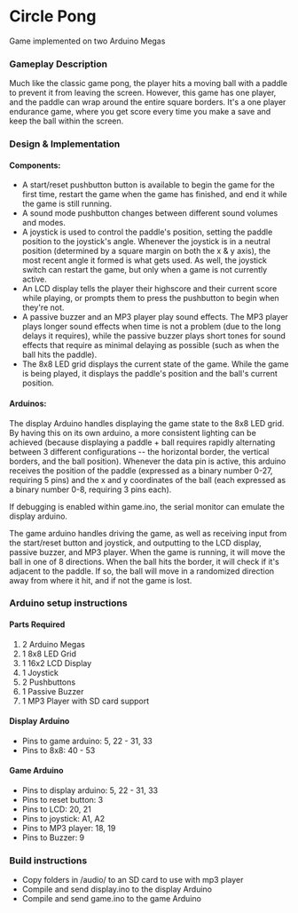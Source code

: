 # Circle Pong
Game implemented on two Arduino Megas

### Gameplay Description
Much like the classic game pong, the player hits a moving ball with a paddle to prevent it from leaving the screen. However, this game has one player, and the paddle can wrap around the entire square borders. It's a one player endurance game, where you get score every time you make a save and keep the ball within the screen.

### Design & Implementation

#### Components:
* A start/reset pushbutton button is available to begin the game for the first time, restart the game when the game has finished, and end it while the game is still running.
* A sound mode pushbutton changes between different sound volumes and modes.
* A joystick is used to control the paddle's position, setting the paddle position to the joystick's angle. Whenever the joystick is in a neutral position (determined by a square margin on both the x & y axis), the most recent angle it formed is what gets used. As well, the joystick switch can restart the game, but only when a game is not currently active.
* An LCD display tells the player their highscore and their current score while playing, or prompts them to press the pushbutton to begin when they're not.
* A passive buzzer and an MP3 player play sound effects. The MP3 player plays longer sound effects when time is not a problem (due to the long delays it requires), while the passive buzzer plays short tones for sound effects that require as minimal delaying as possible (such as when the ball hits the paddle).
* The 8x8 LED grid displays the current state of the game. While the game is being played, it displays the paddle's position and the ball's current position.

#### Arduinos:
  The display Arduino handles displaying the game state to the 8x8 LED grid. By having this on its own arduino, a more consistent lighting can be achieved (because displaying a paddle + ball requires rapidly alternating between 3 different configurations -- the horizontal border, the vertical borders, and the ball position). Whenever the data pin is active, this arduino receives the position of the paddle (expressed as a binary number 0-27, requiring 5 pins) and the x and y coordinates of the ball (each expressed as a binary number 0-8, requiring 3 pins each).
  
  If debugging is enabled within game.ino, the serial monitor can emulate the display arduino.
  
  The game arduino handles driving the game, as well as receiving input from the start/reset button and joystick, and outputting to the LCD display, passive buzzer, and MP3 player. When the game is running, it will move the ball in one of 8 directions. When the ball hits the border, it will check if it's adjacent to the paddle. If so, the ball will move in a randomized direction away from where it hit, and if not the game is lost.


### Arduino setup instructions

#### Parts Required
1. 2 Arduino Megas
2. 1 8x8 LED Grid
3. 1 16x2 LCD Display
4. 1 Joystick
5. 2 Pushbuttons
6. 1 Passive Buzzer
7. 1 MP3 Player with SD card support

#### Display Arduino

* Pins to game arduino: 5, 22 - 31, 33
* Pins to 8x8: 40 - 53

#### Game Arduino

* Pins to display arduino: 5, 22 - 31, 33
* Pins to reset button: 3
* Pins to LCD: 20, 21
* Pins to joystick: A1, A2
* Pins to MP3 player: 18, 19
* Pins to Buzzer: 9

### Build instructions

* Copy folders in /audio/ to an SD card to use with mp3 player
* Compile and send display.ino to the display Arduino
* Compile and send game.ino to the game Arduino
